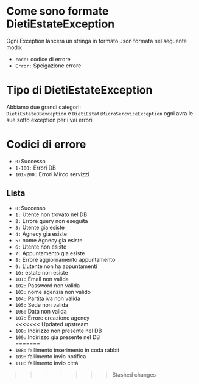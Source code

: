 # Come sono formate DietiEstateException <br>
Ogni Exception lancera un stringa in formato Json formata nel seguente modo:<br>
- `code:` codice di errore<br>
- `Error:` Speigazione errore <br>

# Tipo di DietiEstateException <br>
Abbiamo due grandi categori: <br>
`DietiEstateDBexception` e `DietiEstateMicroSercviceException` ogni avra le sue sotto exception per i vai errori

# Codici di errore <br>
- `0:`Successo <br>
- `1-100:` Errori DB <br>
- `101-200:` Errori Mirco servizzi

## Lista

- `0:`Successo <br>
- `1:` Utente non trovato nel DB <br>
- `2:` Errore query non eseguita <br>
- `3:` Utente gia esiste <br>
- `4:` Agnecy gia esiste <br>
- `5:` nome Agnecy gia esiste <br>
- `6:` Utente non esiste <br>
- `7:` Appuntamento gia esiste <br>
- `8:` Errore aggiornamento appuntamento <br>
- `9:` L'utente non ha appuntamenti <br>
- `10:` estate non esiste <br>
- `101:` Email non valida <br>
- `102:` Password non valida <br>
- `103:` nome agenzia non valido <br>
- `104:` Partita iva non valida <br>
- `105:` Sede non valida <br>
- `106:` Data non valida <br>
- `107:` Errore creazione agency <br>
<<<<<<< Updated upstream
- `108:` Indirizzo non presente nel DB <br>
- `109:` Indirizzo gia presente nel DB <br>
=======
- `108:` fallimento inserimento in coda rabbit <br>
- `109:` fallimento invio notifica
- `110:` fallimento invio cittá
>>>>>>> Stashed changes
